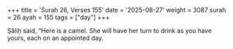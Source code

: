+++
title = 'Surah 26, Verses 155'
date = '2025-08-27'
weight = 3087
surah = 26
ayah = 155
tags = ["day"]
+++

Ṣâliḥ said, “Here is a camel. She will have her turn to drink as you have yours, each on an appointed day.